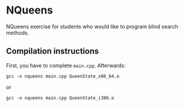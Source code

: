 # NQueens
NQueens exercise for students who would like to program blind search methods.

## Compilation instructions
First, you have to complete `main.cpp`. Afterwards:

`gcc -o nqueens main.cpp QueenState_x86_64.o`

or

`gcc -o nqueens main.cpp QueenState_i386.o`
